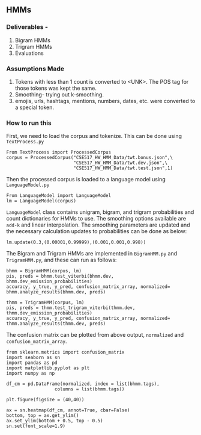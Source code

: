 ## HMMs
### Deliverables - 
1. Bigram HMMs
2. Trigram HMMs
3. Evaluations

### Assumptions Made
1. Tokens with less than 1 count is converted to \<UNK\>.  The POS tag for those tokens was kept the same.
2. Smoothing- trying out k-smoothing.
3. emojis, urls, hashtags, mentions, numbers, dates, etc. were converted to a special token.
  
### How to run this
First, we need to load the corpus and tokenize.  This can be done using `TextProcess.py`
```
From TextProcess import ProcessedCorpus
corpus = ProcessedCorpus("CSE517_HW_HMM_Data/twt.bonus.json",\
                         "CSE517_HW_HMM_Data/twt.dev.json",\
                         "CSE517_HW_HMM_Data/twt.test.json",1)
```

Then the processed corpus is loaded to a language model using `LanguageModel.py`
```
From LanguageModel import LanguageModel
lm = LanguageModel(corpus)
```

`LanguageModel` class contains unigram, bigram, and trigram probabilities and count dictionaries for HMMs to use.  The smoothing options available are `add-k` and linear interpolation.  The smoothing parameters are updated and the necessary calculation updates to probabilities can be done as below:

```
lm.update(0.3,(0.00001,0.99999),(0.001,0.001,0.998))
```
The Bigram and Trigram HMMs are implemented in `BigramHMM.py` and `TrigramHMM.py`, and these can run as follows:
```
bhmm = BigramHMM(corpus, lm)
pis, preds = bhmm.test_viterbi(bhmm.dev, bhmm.dev_emission_probabilities)
accuracy, y_true, y_pred, confusion_matrix_array, normalized= bhmm.analyze_results(bhmm.dev, preds)
```
```
thmm = TrigramHMM(corpus, lm)
pis, preds = thmm.test_trigram_viterbi(thmm.dev, thmm.dev_emission_probabilities)
accuracy, y_true, y_pred, confusion_matrix_array, normalized= thmm.analyze_results(thmm.dev, preds)
```

The confusion matrix can be plotted from above output, `normalized` and `confusion_matrix_array`.
```
from sklearn.metrics import confusion_matrix
import seaborn as sn
import pandas as pd
import matplotlib.pyplot as plt
import numpy as np

df_cm = pd.DataFrame(normalized, index = list(bhmm.tags),
                  columns = list(bhmm.tags))

plt.figure(figsize = (40,40))

ax = sn.heatmap(df_cm, annot=True, cbar=False)
bottom, top = ax.get_ylim()
ax.set_ylim(bottom + 0.5, top - 0.5)
sn.set(font_scale=1.9)
```
